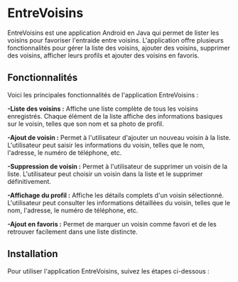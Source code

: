 # EntreVoisins

EntreVoisins est une application Android en Java qui permet de lister les voisins pour favoriser l'entraide entre voisins. L'application offre plusieurs fonctionnalités pour gérer la liste des voisins, ajouter des voisins, supprimer des voisins, afficher leurs profils et ajouter des voisins en favoris.


## Fonctionnalités
Voici les principales fonctionnalités de l'application EntreVoisins :

**-Liste des voisins :** Affiche une liste complète de tous les voisins enregistrés. Chaque élément de la liste affiche des informations basiques sur le voisin, telles que son nom et sa photo de profil.

**-Ajout de voisin :** Permet à l'utilisateur d'ajouter un nouveau voisin à la liste. L'utilisateur peut saisir les informations du voisin, telles que le nom, l'adresse, le numéro de téléphone, etc.

**-Suppression de voisin :** Permet à l'utilisateur de supprimer un voisin de la liste. L'utilisateur peut choisir un voisin dans la liste et le supprimer définitivement.

**-Affichage du profil :** Affiche les détails complets d'un voisin sélectionné. L'utilisateur peut consulter les informations détaillées du voisin, telles que le nom, l'adresse, le numéro de téléphone, etc.

**-Ajout en favoris :** Permet de marquer un voisin comme favori et de les retrouver facilement dans une liste distincte.


## Installation
Pour utiliser l'application EntreVoisins, suivez les étapes ci-dessous :
